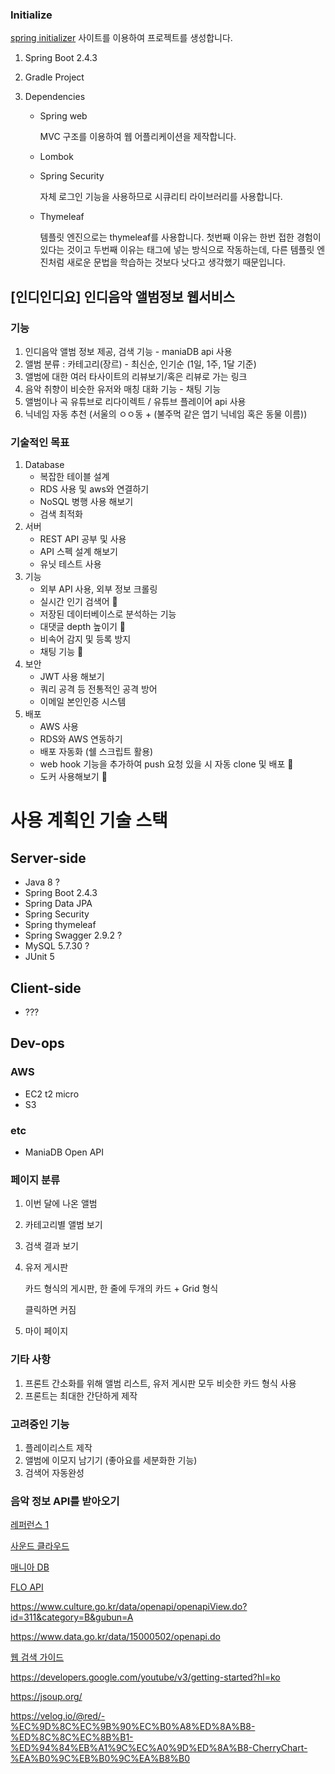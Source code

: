 ### Initialize

[spring initializer](https://start.spring.io/) 사이트를 이용하여 프로젝트를 생성합니다.

1. Spring Boot 2.4.3

2. Gradle Project

3. Dependencies

   - Spring web

     MVC 구조를 이용하여 웹 어플리케이션을 제작합니다.

   - Lombok

   - Spring Security

     자체 로그인 기능을 사용하므로 시큐리티 라이브러리를 사용합니다.

   - Thymeleaf

     템플릿 엔진으로는 thymeleaf를 사용합니다. 첫번째 이유는 한번 접한 경험이 있다는 것이고 두번째 이유는 태그에 넣는 방식으로 작동하는데, 다른 템플릿 엔진처럼 새로운 문법을 학습하는 것보다 낫다고 생각했기 때문입니다.







## [인디인디요] 인디음악 앨범정보 웹서비스



### 기능

1. 인디음악 앨범 정보 제공, 검색 기능 - maniaDB api 사용
2. 앨범 분류 : 카테고리(장르) - 최신순, 인기순 (1일, 1주, 1달 기준)
3. 앨범에 대한 여러 타사이트의 리뷰보기/혹은 리뷰로 가는 링크
4. 음악 취향이 비슷한 유저와 매칭 대화 기능 - 채팅 기능
5. 앨범이나 곡 유튜브로 리다이렉트 / 유튜브 플레이어 api 사용
6. 닉네임 자동 추천 (서울의 ㅇㅇ동 + (불주먹 같은 엽기 닉네임 혹은 동물 이름))



### 기술적인 목표

1. Database
   - 복잡한 테이블 설계
   - RDS 사용 및 aws와 연결하기
   - NoSQL 병행 사용 해보기
   - 검색 최적화
2. 서버
   - REST API 공부 및 사용
   - API 스펙 설계 해보기
   - 유닛 테스트 사용
3. 기능
   - 외부 API 사용, 외부 정보 크롤링
   - 실시간 인기 검색어 🤞
   - 저장된 데이터베이스로 분석하는 기능
   - 대댓글 depth 높이기 🤞
   - 비속어 감지 및 등록 방지
   - 채팅 기능 🤞
4. 보안
   - JWT 사용 해보기
   - 쿼리 공격 등 전통적인 공격 방어
   - 이메일 본인인증 시스템
5. 배포
   - AWS 사용
   - RDS와 AWS 연동하기
   - 배포 자동화 (쉘 스크립트 활용)
   - web hook 기능을 추가하여 push 요청 있을 시 자동 clone 및 배포 🤞
   - 도커 사용해보기 🤞

# 사용 계획인 기술 스택

## Server-side

- Java 8 ?
- Spring Boot 2.4.3
- Spring Data JPA
- Spring Security
- Spring thymeleaf
- Spring Swagger 2.9.2 ?
- MySQL 5.7.30 ?
- JUnit 5

## Client-side

- ???

## Dev-ops

### AWS

- EC2 t2 micro
- S3

### etc

- ManiaDB Open API



### 페이지 분류

1. 이번 달에 나온 앨범

2. 카테고리별 앨범 보기

3. 검색 결과 보기

4. 유저 게시판

   카드 형식의 게시판, 한 줄에 두개의 카드 + Grid 형식

   클릭하면 커짐

5. 마이 페이지



### 기타 사항

1. 프론트 간소화를 위해 앨범 리스트, 유저 게시판 모두 비슷한 카드 형식 사용
2. 프론트는 최대한 간단하게 제작



### 고려중인 기능

1. 플레이리스트 제작
2. 앨범에 이모지 남기기 (좋아요를 세분화한 기능)
3. 검색어 자동완성



### 음악 정보 API를 받아오기

[레퍼런스 1 ](https://jae04099.tistory.com/78)

[사운드 클라우드](https://www.apistore.co.kr/generalApi/generalApiView.do?general_service_seq=164)

[매니아 DB](http://www.maniadb.com/api/)

[FLO API](https://wave1994.tistory.com/59)

https://www.culture.go.kr/data/openapi/openapiView.do?id=311&category=B&gubun=A

https://www.data.go.kr/data/15000502/openapi.do

[웹 검색 가이드](https://developers.kakao.com/docs/latest/ko/daum-search/dev-guide#search-doc)

https://developers.google.com/youtube/v3/getting-started?hl=ko

https://jsoup.org/



https://velog.io/@red/-%EC%9D%8C%EC%9B%90%EC%B0%A8%ED%8A%B8-%ED%8C%8C%EC%8B%B1-%ED%94%84%EB%A1%9C%EC%A0%9D%ED%8A%B8-CherryChart-%EA%B0%9C%EB%B0%9C%EA%B8%B0